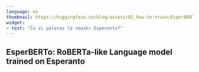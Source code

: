 ```yaml
---
language: eo
thumbnail: https://huggingface.co/blog/assets/01_how-to-train/EsperBERTo-thumbnail-v2.png
widget:
- text: "Ĉu vi paloras la <mask> Esperanto?"
---
```


## EsperBERTo: RoBERTa-like Language model trained on Esperanto
